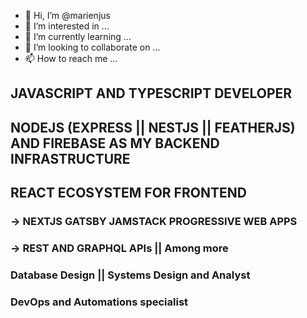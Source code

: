 - 👋 Hi, I’m @marienjus
- 👀 I’m interested in ...
- 🌱 I’m currently learning ...
- 💞️ I’m looking to collaborate on ...
- 📫 How to reach me ...

<!---
marienjus/marienjus is a ✨ special ✨ repository because its `README.md` (this file) appears on your GitHub profile.
You can click the Preview link to take a look at your changes.
--->
## JAVASCRIPT AND TYPESCRIPT DEVELOPER
## NODEJS (EXPRESS || NESTJS || FEATHERJS) AND FIREBASE AS MY BACKEND INFRASTRUCTURE
## REACT ECOSYSTEM FOR FRONTEND
### -> NEXTJS GATSBY JAMSTACK PROGRESSIVE WEB APPS
### -> REST AND GRAPHQL APIs || Among more
### Database Design || Systems Design and Analyst
### DevOps and Automations specialist
